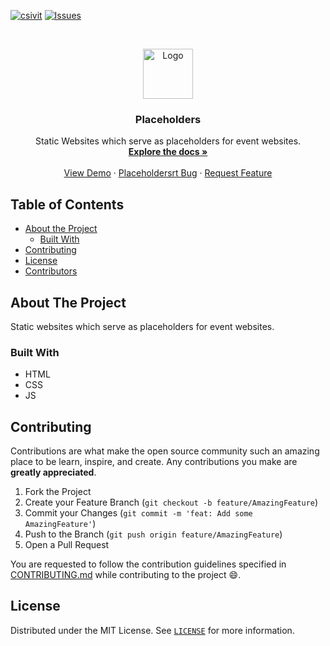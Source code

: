 [![csivit][csivitu-shield]][csivitu-url]
[![Issues][issues-shield]][issues-url]

<!-- PROJECT LOGO -->
<br />
<p align="center">
  <a href="https://github.com/github_username/Placeholders">
    <img src="https://csivit.com/images/favicon.png" alt="Logo" width="80">
  </a>

  <h3 align="center">Placeholders</h3>

  <p align="center">
    Static Websites which serve as placeholders for event websites.
    <br />
    <a href="https://github.com/csivitu/Placeholders"><strong>Explore the docs »</strong></a>
    <br />
    <br />
    <a href="https://github.com/csivitu/Placeholders">View Demo</a>
    ·
    <a href="https://github.com/csivitu/Placeholders/issues">Placeholdersrt Bug</a>
    ·
    <a href="https://github.com/csivitu/Placeholders/issues">Request Feature</a>
  </p>
</p>



<!-- TABLE OF CONTENTS -->
## Table of Contents

* [About the Project](#about-the-project)
  * [Built With](#built-with)
* [Contributing](#contributing)
* [License](#license)
* [Contributors](#contributors-)



<!-- ABOUT THE PROJECT -->
## About The Project

Static websites which serve as placeholders for event websites.

### Built With

* HTML
* CSS
* JS

<!-- CONTRIBUTING -->
## Contributing

Contributions are what make the open source community such an amazing place to be learn, inspire, and create. Any contributions you make are **greatly appreciated**.

1. Fork the Project
2. Create your Feature Branch (`git checkout -b feature/AmazingFeature`)
3. Commit your Changes (`git commit -m 'feat: Add some AmazingFeature'`)
4. Push to the Branch (`git push origin feature/AmazingFeature`)
5. Open a Pull Request

You are requested to follow the contribution guidelines specified in [CONTRIBUTING.md](./CONTRIBUTING.md) while contributing to the project :smile:.

<!-- LICENSE -->
## License

Distributed under the MIT License. See [`LICENSE`](./LICENSE) for more information.




<!-- MARKDOWN LINKS & IMAGES -->
<!-- https://www.markdownguide.org/basic-syntax/#reference-style-links -->
[csivitu-shield]: https://img.shields.io/badge/csivitu-csivitu-blue
[csivitu-url]: https://csivit.com
[issues-shield]: https://img.shields.io/github/issues/othneildrew/Best-README-Template.svg?style=flat-square
[issues-url]: https://github.com/csivitu/Placeholders/issues
